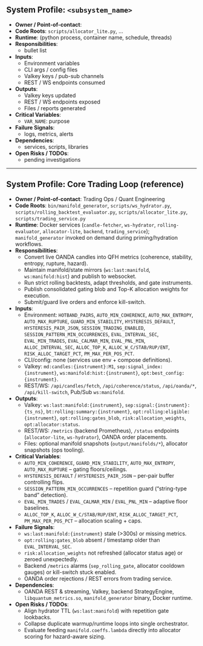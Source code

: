 <!-- Use this template per subsystem / service (e.g., allocator-lite, rolling evaluator, kill-switch UI) -->
## System Profile: `<subsystem_name>`
- **Owner / Point-of-contact**:
- **Code Roots**: `scripts/allocator_lite.py`, ...
- **Runtime**: (python process, container name, schedule, threads)
- **Responsibilities**:
  - bullet list
- **Inputs**:
  - Environment variables
  - CLI args / config files
  - Valkey keys / pub-sub channels
  - REST / WS endpoints consumed
- **Outputs**:
  - Valkey keys updated
  - REST / WS endpoints exposed
  - Files / reports generated
- **Critical Variables**:
  - `VAR_NAME`: purpose
- **Failure Signals**:
  - logs, metrics, alerts
- **Dependencies**:
  - services, scripts, libraries
- **Open Risks / TODOs**:
  - pending investigations

---

## System Profile: Core Trading Loop (reference)
- **Owner / Point-of-contact**: Trading Ops / Quant Engineering
- **Code Roots**: `bin/manifold_generator`, `scripts/ws_hydrator.py`, `scripts/rolling_backtest_evaluator.py`, `scripts/allocator_lite.py`, `scripts/trading_service.py`
- **Runtime**: Docker services (`candle-fetcher`, `ws-hydrator`, `rolling-evaluator`, `allocator-lite`, `backend`, `trading_service`); `manifold_generator` invoked on demand during priming/hydration workflows.
- **Responsibilities**:
  - Convert live OANDA candles into QFH metrics (coherence, stability, entropy, rupture, hazard).
  - Maintain manifold/state mirrors (`ws:last:manifold`, `ws:manifold:hist`) and publish to websocket.
  - Run strict rolling backtests, adapt thresholds, and gate instruments.
  - Publish consolidated gating blob and Top-K allocation weights for execution.
  - Submit/guard live orders and enforce kill-switch.
- **Inputs**:
  - Environment: `HOTBAND_PAIRS`, `AUTO_MIN_COHERENCE`, `AUTO_MAX_ENTROPY`, `AUTO_MAX_RUPTURE`, `GUARD_MIN_STABILITY`, `HYSTERESIS_DEFAULT`, `HYSTERESIS_PAIR_JSON`, `SESSION_TRADING_ENABLED`, `SESSION_PATTERN_MIN_OCCURRENCES`, `EVAL_INTERVAL_SEC`, `EVAL_MIN_TRADES`, `EVAL_CALMAR_MIN`, `EVAL_PNL_MIN`, `ALLOC_INTERVAL_SEC`, `ALLOC_TOP_K`, `ALLOC_W_C/STAB/RUP/ENT`, `RISK_ALLOC_TARGET_PCT`, `PM_MAX_PER_POS_PCT`.
  - CLI/config: none (services use env + compose definitions).
  - Valkey: `md:candles:{instrument}:M1`, `sep:signal_index:{instrument}`, `ws:manifold:hist:{instrument}`, `opt:best_config:{instrument}`.
  - REST/WS: `/api/candles/fetch`, `/api/coherence/status`, `/api/oanda/*`, `/api/kill-switch`, Pub/Sub `ws:manifold`.
- **Outputs**:
  - Valkey: `ws:last:manifold:{instrument}`, `sep:signal:{instrument}:{ts_ns}`, `bt:rolling:summary:{instrument}`, `opt:rolling:eligible:{instrument}`, `opt:rolling:gates_blob`, `risk:allocation_weights`, `opt:allocator:status`.
  - REST/WS: `/metrics` (backend Prometheus), `/status` endpoints (`allocator-lite`, `ws-hydrator`), OANDA order placements.
  - Files: optional manifold snapshots (`output/manifolds/*`), allocator snapshots (ops tooling).
- **Critical Variables**:
  - `AUTO_MIN_COHERENCE`, `GUARD_MIN_STABILITY`, `AUTO_MAX_ENTROPY`, `AUTO_MAX_RUPTURE` – gating floors/ceilings.
  - `HYSTERESIS_DEFAULT` / `HYSTERESIS_PAIR_JSON` – per-pair buffer controlling flips.
  - `SESSION_PATTERN_MIN_OCCURRENCES` – repetition guard (“string-type band” detection).
  - `EVAL_MIN_TRADES` / `EVAL_CALMAR_MIN` / `EVAL_PNL_MIN` – adaptive floor baselines.
  - `ALLOC_TOP_K`, `ALLOC_W_C/STAB/RUP/ENT`, `RISK_ALLOC_TARGET_PCT`, `PM_MAX_PER_POS_PCT` – allocation scaling + caps.
- **Failure Signals**:
  - `ws:last:manifold:{instrument}` stale (>300s) or missing metrics.
  - `opt:rolling:gates_blob` absent / timestamp older than `EVAL_INTERVAL_SEC`.
  - `risk:allocation_weights` not refreshed (allocator status age) or zeroed unexpectedly.
  - Backend `/metrics` alarms (`sep_rolling_gate`, allocator cooldown gauges) or kill-switch stuck enabled.
  - OANDA order rejections / REST errors from trading service.
- **Dependencies**:
  - OANDA REST & streaming, Valkey, backend StrategyEngine, `libquantum_metrics.so`, `manifold_generator` binary, Docker runtime.
- **Open Risks / TODOs**:
  - Align hydrator TTL (`ws:last:manifold`) with repetition gate lookbacks.
  - Collapse duplicate warmup/runtime loops into single orchestrator.
  - Evaluate feeding `manifold.coeffs.lambda` directly into allocator scoring for hazard-aware sizing.
